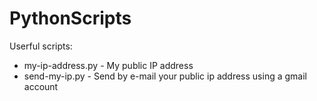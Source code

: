 # PythonScripts
Userful scripts:
- my-ip-address.py - My public IP address
- send-my-ip.py - Send by e-mail your public ip address using a gmail account
